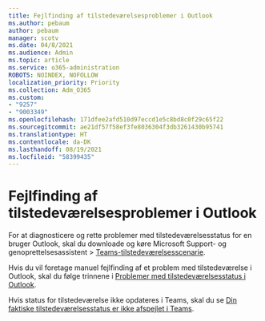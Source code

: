 ```yaml
---
title: Fejlfinding af tilstedeværelsesproblemer i Outlook
ms.author: pebaum
author: pebaum
manager: scotv
ms.date: 04/8/2021
ms.audience: Admin
ms.topic: article
ms.service: o365-administration
ROBOTS: NOINDEX, NOFOLLOW
localization_priority: Priority
ms.collection: Adm_O365
ms.custom:
- "9257"
- "9003349"
ms.openlocfilehash: 171dfee2afd510d97eccd1e5c8bd8c0f29c65f22
ms.sourcegitcommit: ae21df57f58ef3fe8036304f3db3261430b95741
ms.translationtype: HT
ms.contentlocale: da-DK
ms.lasthandoff: 08/19/2021
ms.locfileid: "58399435"
---
```

# <a name="troubleshoot-presence-issues-in-outlook"></a>Fejlfinding af tilstedeværelsesproblemer i Outlook

For at diagnosticere og rette problemer med tilstedeværelsesstatus for en bruger Outlook, skal du downloade og køre Microsoft Support- og genoprettelsesassistent > [Teams-tilstedeværelsesscenarie](https://aka.ms/SaRA-TeamsPresenceScenario).

Hvis du vil foretage manuel fejlfinding af et problem med tilstedeværelse i Outlook, skal du følge trinnene i [Problemer med tilstedeværelsesstatus i Outlook](https://docs.microsoft.com/microsoftteams/troubleshoot/teams-im-presence/issues-with-presence-in-outlook).

Hvis status for tilstedeværelse ikke opdateres i Teams, skal du se [Din faktiske tilstedeværelsesstatus er ikke afspejlet i Teams](https://docs.microsoft.com/microsoftteams/troubleshoot/teams-im-presence/presence-not-show-actual-status).
